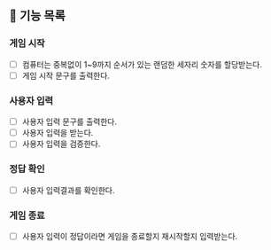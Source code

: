 ## 📄   기능 목록

### 게임 시작
- [ ] 컴퓨터는 중복없이 1~9까지 순서가 있는 랜덤한 세자리 숫자를 할당받는다.
- [ ] 게임 시작 문구를 출력한다.
### 사용자 입력
- [ ] 사용자 입력 문구를 출력한다.
- [ ] 사용자 입력을 받는다.
- [ ] 사용자 입력을 검증한다.
### 정답 확인
- [ ] 사용자 입력결과를 확인한다.
### 게임 종료
- [ ] 사용자 입력이 정답이라면 게임을 종료할지 재시작할지 입력받는다.